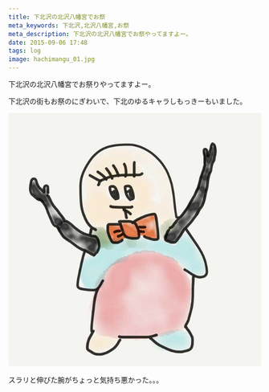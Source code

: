 ```yaml
---
title: 下北沢の北沢八幡宮でお祭
meta_keywords: 下北沢,北沢八幡宮,お祭
meta_description: 下北沢の北沢八幡宮でお祭やってますよー。
date: 2015-09-06 17:48
tags: log
image: hachimangu_01.jpg
---
```


下北沢の北沢八幡宮でお祭りやってますよー。

下北沢の街もお祭のにぎわいで、下北のゆるキャラしもっきーもいました。

![しもっきー](hachimangu_02.jpg)

スラリと伸びた腕がちょっと気持ち悪かった。。。
